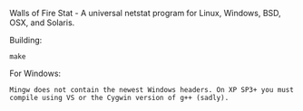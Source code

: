 Walls of Fire Stat - A universal netstat program for Linux, Windows, BSD, OSX, and 
Solaris.

Building:

	make

For Windows:

	Mingw does not contain the newest Windows headers. On XP SP3+ you must compile using VS or the Cygwin version of g++ (sadly).
